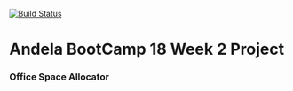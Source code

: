 [![Build Status](https://travis-ci.org/peterpaints/room-allocator.svg?branch=master)](https://travis-ci.org/peterpaints/room-allocator)
# Andela BootCamp 18 Week 2 Project
### Office Space Allocator
